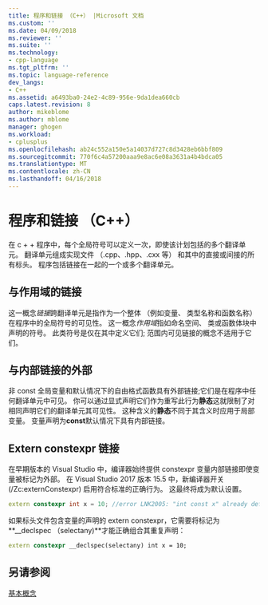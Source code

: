 ```yaml
---
title: 程序和链接 （C++） |Microsoft 文档
ms.custom: ''
ms.date: 04/09/2018
ms.reviewer: ''
ms.suite: ''
ms.technology:
- cpp-language
ms.tgt_pltfrm: ''
ms.topic: language-reference
dev_langs:
- C++
ms.assetid: a6493ba0-24e2-4c89-956e-9da1dea660cb
caps.latest.revision: 8
author: mikeblome
ms.author: mblome
manager: ghogen
ms.workload:
- cplusplus
ms.openlocfilehash: ab24c552a150e5a14037d727c8d3428eb6bbf809
ms.sourcegitcommit: 770f6c4a57200aaa9e8ac6e08a3631a4b4bdca05
ms.translationtype: MT
ms.contentlocale: zh-CN
ms.lasthandoff: 04/16/2018
---
```

# <a name="program-and-linkage--c"></a>程序和链接 （C++）

在 c + + 程序中，每个全局符号可以定义一次，即使该计划包括的多个翻译单元。 翻译单元组成实现文件 （.cpp、.hpp、.cxx 等） 和其中的直接或间接的所有标头。 程序包括链接在一起的一个或多个翻译单元。 

## <a name="linkage-vs-scope"></a>与作用域的链接

这一概念*链接*跨翻译单元是指作为一个整体 （例如变量、 类型名称和函数名称） 在程序中的全局符号的可见性。 这一概念*作用域*指如命名空间、 类或函数体块中声明的符号。 此类符号是仅在其中定义它们; 范围内可见链接的概念不适用于它们。

## <a name="external-vs-internal-linkage"></a>与内部链接的外部

非 const 全局变量和默认情况下的自由格式函数具有外部链接;它们是在程序中任何翻译单元中可见。 你可以通过显式声明它们作为重写此行为**静态**这就限制了对相同声明它们的翻译单元其可见性。 这种含义的**静态**不同于其含义时应用于局部变量。 变量声明为**const**默认情况下具有内部链接。

## <a name="extern-constexpr-linkage"></a>Extern constexpr 链接

在早期版本的 Visual Studio 中，编译器始终提供 constexpr 变量内部链接即使变量被标记为外部。 在 Visual Studio 2017 版本 15.5 中，新编译器开关 (/Zc:externConstexpr) 启用符合标准的正确行为。 这最终将成为默认设置。

```cpp
extern constexpr int x = 10; //error LNK2005: "int const x" already defined
```

如果标头文件包含变量的声明的 extern constexpr，它需要将标记为**__declspec （selectany)**才能正确组合其重复声明：

```cpp
extern constexpr __declspec(selectany) int x = 10;
```

## <a name="see-also"></a>另请参阅

 [基本概念](../cpp/basic-concepts-cpp.md)